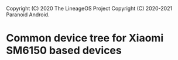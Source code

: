 Copyright (C) 2020 The LineageOS Project
Copyright (C) 2020-2021 Paranoid Android.

# Common device tree for Xiaomi SM6150 based devices
